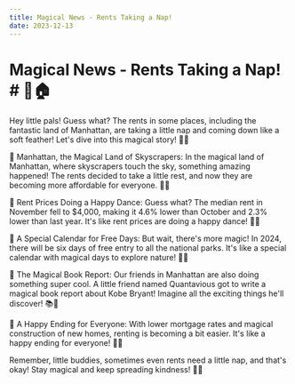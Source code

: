 ```yaml
---
title: Magical News - Rents Taking a Nap!
date: 2023-12-13
---
```

# Magical News - Rents Taking a Nap! # 🌟🏠

Hey little pals! Guess what? The rents in some places, including the fantastic land of Manhattan, are taking a little nap and coming down like a soft feather! Let's dive into this magical story! 🌈✨

🌆 Manhattan, the Magical Land of Skyscrapers:
In the magical land of Manhattan, where skyscrapers touch the sky, something amazing happened! The rents decided to take a little rest, and now they are becoming more affordable for everyone. 🏰💤

💸 Rent Prices Doing a Happy Dance:
Guess what? The median rent in November fell to $4,000, making it 4.6% lower than October and 2.3% lower than last year. It's like rent prices are doing a happy dance! 💃🎉

📅 A Special Calendar for Free Days:
But wait, there's more magic! In 2024, there will be six days of free entry to all the national parks. It's like a special calendar with magical days to explore nature! 🌳🦋

📜 The Magical Book Report:
Our friends in Manhattan are also doing something super cool. A little friend named Quantavious got to write a magical book report about Kobe Bryant! Imagine all the exciting things he'll discover! 📚🌟

🎈 A Happy Ending for Everyone:
With lower mortgage rates and magical construction of new homes, renting is becoming a bit easier. It's like a happy ending for everyone! 🏡😊

Remember, little buddies, sometimes even rents need a little nap, and that's okay! Stay magical and keep spreading kindness! 🌈💖
